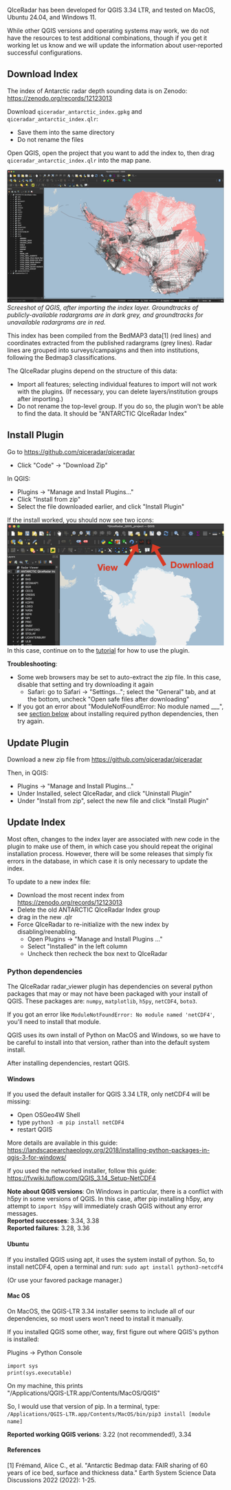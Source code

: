 QIceRadar has been developed for QGIS 3.34 LTR, and tested on MacOS, Ubuntu 24.04, and Windows 11.

While other QGIS versions and operating systems may work, we do not have the resources to test additional combinations, though if you get it working let us know and we will update the information about user-reported successful configurations.

## Download Index

The index of Antarctic radar depth sounding data is on Zenodo: https://zenodo.org/records/12123013

Download `qiceradar_antarctic_index.gpkg` and `qiceradar_antarctic_index.qlr`:

* Save them into the same directory
* Do not rename the files

Open QGIS, open the project that you want to add the index to, then drag `qiceradar_antarctic_index.qlr` into the map pane.

![](figures/qgis_index.png)
*Screeshot of QGIS, after importing the index layer. Groundtracks of publicly-available radargrams are in dark grey, and groundtracks for unavailable radargrams are in red.*

This index has been compiled from the BedMAP3 data[1] (red lines) and coordinates extracted from the published radargrams (grey lines). Radar lines are grouped into surveys/campaigns and then into institutions, following the Bedmap3 classifications.

The QIceRadar plugins depend on the structure of this data:
* Import all features; selecting individual features to import will not work with the plugins. (If necessary, you can delete layers/institution groups after importing.)
* Do not rename the top-level group. If you do so, the plugin won't be able to find the data. It should be "ANTARCTIC QIceRadar Index"


## Install Plugin

Go to https://github.com/qiceradar/qiceradar
* Click "Code" -> "Download Zip"

In QGIS:
* Plugins -> "Manage and Install Plugins..."
* Click "Install from zip"
* Select the file downloaded earlier, and click "Install Plugin"

If the install worked, you should now see two icons:
![](figures/qgis_icons.png)
In this case, continue on to the [tutorial](tutorial.md) for how to use the plugin.

**Troubleshooting**:

* Some web browsers may be set to auto-extract the zip file. In this case, disable that setting and try downloading it again
  * Safari: go to Safari -> "Settings..."; select the "General" tab, and at the bottom, uncheck "Open safe files after downloading"
* If you got an error about "ModuleNotFoundError: No module named ___", see [section below](#python-dependencies) about installing required python dependencies, then try again.

## Update Plugin

Download a new zip file from https://github.com/qiceradar/qiceradar

Then, in QGIS:
* Plugins -> "Manage and Install Plugins..."
* Under Installed, select QIceRadar, and click "Uninstall Plugin"
* Under "Install from zip", select the new file and click "Install Plugin"

## Update Index

Most often, changes to the index layer are associated with new code in the plugin to make use of them, in which case you should repeat the original installation process. However, there will be some releases that simply fix errors in the database, in which case it is only necessary to update the index.

To update to a new index file:
* Download the most recent index from https://zenodo.org/records/12123013
* Delete the old ANTARCTIC QIceRadar Index group
* drag in the new .qlr
* Force QIceRadar to re-initialize with the new index by disabling/reenabling.
  * Open Plugins -> "Manage and Install Plugins ..."
  * Select "Installed" in the left column
  * Uncheck then recheck the box next to QIceRadar




### Python dependencies
The QIceRadar radar_viewer plugin has dependencies on several python packages that may or may not have been packaged with your install of QGIS. These packages are: `numpy`, `matplotlib`, `h5py`, `netCDF4`, `boto3`.

If you got an error like `ModuleNotFoundError: No module named 'netCDF4'`, you'll need to install that module.

QGIS uses its own install of Python on MacOS and Windows, so we have to be careful to install into that version, rather than into the default system install.

After installing dependencies, restart QGIS.

#### Windows

If you used the default installer for QGIS 3.34 LTR, only netCDF4 will be missing:
* Open OSGeo4W Shell
* type `python3 -m pip install netCDF4`
* restart QGIS

More details are available in this guide: https://landscapearchaeology.org/2018/installing-python-packages-in-qgis-3-for-windows/

If you used the networked installer, follow this guide: https://fvwiki.tuflow.com/QGIS_3.14_Setup-NetCDF4


**Note about QGIS versions**: On Windows in particular, there is a conflict with h5py in some versions of QGIS. In this case, after pip installing h5py, any attempt to `import h5py` will immediately crash QGIS without any error messages. \
**Reported successes**: 3.34, 3.38 \
**Reported failures**: 3.28, 3.36

#### Ubuntu

If you installed QGIS using apt, it uses the system install of python. So, to install netCDF4, open a terminal and run:
`sudo apt install python3-netcdf4`

(Or use your favored package manager.)

#### Mac OS

On MacOS, the QGIS-LTR 3.34 installer seems to include all of our dependencies, so most users won't need to install it manually.

If you installed QGIS some other, way, first figure out where QGIS's python is installed:

Plugins -> Python Console
~~~
import sys
print(sys.executable)
~~~
On my machine, this prints \
"/Applications/QGIS-LTR.app/Contents/MacOS/QGIS"

So, I would use that version of pip. In a terminal, type: \
`/Applications/QGIS-LTR.app/Contents/MacOS/bin/pip3 install [module name]`

**Reported working QGIS verions**: 3.22 (not recommended!), 3.34



#### References
[1] Frémand, Alice C., et al. "Antarctic Bedmap data: FAIR sharing of 60 years of ice bed, surface and thickness data." Earth System Science Data Discussions 2022 (2022): 1-25.


